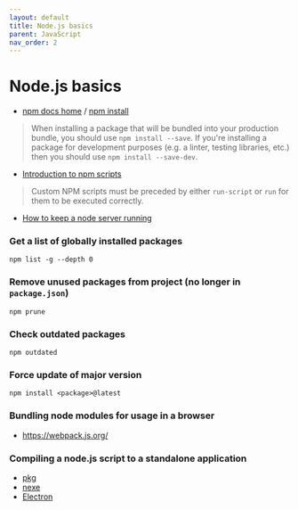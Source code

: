 ```yaml
---
layout: default
title: Node.js basics
parent: JavaScript
nav_order: 2
---
```


# Node.js basics

+ [npm docs home](https://docs.npmjs.com/) / [npm install](https://docs.npmjs.com/cli/install)

> When installing a package that will be bundled into your production bundle, you should use `npm install --save`. If you're installing a package for development purposes (e.g. a linter, testing libraries, etc.) then you should use `npm install --save-dev`.

+ [Introduction to npm scripts](https://medium.freecodecamp.org/introduction-to-npm-scripts-1dbb2ae01633)

> Custom NPM scripts must be preceded by either `run-script` or `run` for them to be executed correctly.

+ [How to keep a node server running](https://stackoverflow.com/questions/12701259/how-to-make-a-node-js-application-run-permanently)

### Get a list of globally installed packages

`npm list -g --depth 0`

### Remove unused packages from project (no longer in `package.json`)

`npm prune`

### Check outdated packages

`npm outdated`

### Force update of major version

`npm install <package>@latest`


### Bundling node modules for usage in a browser

+ https://webpack.js.org/

### Compiling a node.js script to a standalone application

+ [pkg](https://github.com/zeit/pkg)
+ [nexe](https://github.com/nexe/nexe)
+ [Electron](https://electronjs.org/)
